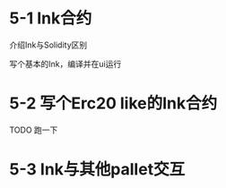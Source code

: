 # 5-1 Ink合约

介绍Ink与Solidity区别

写个基本的Ink，编译并在ui运行

# 5-2 写个Erc20 like的Ink合约

TODO 跑一下

# 5-3 Ink与其他pallet交互

